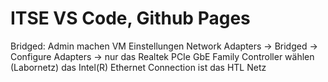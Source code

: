  # ITSE VS Code, Github Pages

 Bridged:
 Admin machen
 VM Einstellungen
 Network Adapters -> Bridged -> Configure Adapters
 -> nur das Realtek PCIe GbE Family Controller wählen (Labornetz)
 das Intel(R) Ethernet Connection ist das HTL Netz
